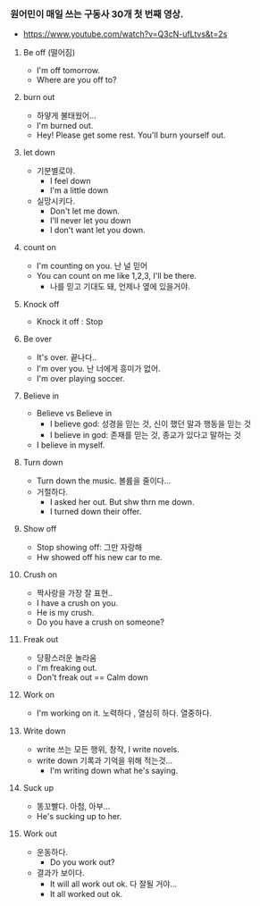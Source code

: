 ### 원어민이 매일 쓰는 구동사 30개 첫 번째 영상.
* https://www.youtube.com/watch?v=Q3cN-ufLtvs&t=2s

1. Be off (떨어짐)
    - I'm off tomorrow.
    - Where are you off to? 
  
2. burn out
    - 하얗게 불태웠어...
    - I'm burned out.
    - Hey! Please get some rest. You'll burn yourself out.
  
3. let down
    - 기분별로야.
      - I feel down
      - I'm a little down
    - 실망시키다.
      - Don't let me down.
      - I'll never let you down
      - I don't want let you down.
  
4. count on
    - I'm counting on you. 난 널 믿어
    - You can count on me like 1,2,3, I'll be there.
      - 나를 믿고 기대도 돼, 언제나 옆에 있을거야.
    
5. Knock off
    - Knock it off : Stop
    
6. Be over
    - It's over. 끝나다..
    - I'm over you. 난 너에게 흥미가 없어.
    - I'm over playing soccer.
    
7. Believe in
    - Believe vs Believe in
      - I believe god: 성경을 믿는 것, 신이 했던 말과 행동을 믿는 것
      - I believe in god: 존재를 믿는 것, 종교가 있다고 말하는 것
    - I believe in myself.
    
8. Turn down
    - Turn down the music. 볼륨을 줄이다...
    - 거절하다.
      - I asked her out. But shw thrn me down. 
      - I turned down their offer.
      
9. Show off
    - Stop showing off: 그만 자랑해
    - Hw showed off his new car to me.
    
10. Crush on
    - 짝사랑을 가장 잘 표현..
    - I have a crush on you.
    - He is my crush.
    - Do you have a crush on someone?
    
11. Freak out
    - 당황스러운 놀라움
    - I'm freaking out.
    - Don't freak out == Calm down
    
12. Work on
    - I'm working on it.  노력하다 , 열심히 하다. 열중하다.
    
13. Write down
    - write 쓰는 모든 행위, 창작, I write novels.
    - write down 기록과 기억을 위해 적는것...
      - I'm writing down what he's saying.
      
14. Suck up
    - 똥꼬빨다. 아첨, 아부...
    - He's sucking up to her.
    
15. Work out
    - 운동하다.
      - Do you work out?
    - 결과가 보이다.
      - It will all work out ok. 다 잘될 거야...
      - It all worked out ok.
      
    
    
    
